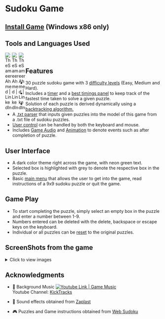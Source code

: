 # Sudoku Game
## [Install Game](https://drive.google.com/file/d/1LzHC1rFJpgXe01hrTVUF-LNOknqQcwjK/view?usp=sharing) (Windows x86 only)
## Tools and Languages Used

<img align="left" alt="TheSameerAhmed | LinkedIn" width="22px" src="https://cdn.jsdelivr.net/npm/simple-icons@3.4.1/icons/csharp.svg">
<img align="left" alt="TheSameerAhmed | LinkedIn" width="22px" src="https://cdn.jsdelivr.net/npm/simple-icons@3.4.1/icons/unity.svg">
<img align="left" alt="TheSameerAhmed | LinkedIn" width="22px" src="https://cdn.jsdelivr.net/npm/simple-icons@3.4.1/icons/visualstudio.svg"> <br>

## Features

- 30 puzzle sudoku game with 3 [difficulty levels](/Sudoku/Assets/Scripts/DifficultyLevel.cs) (Easy, Medium and Hard).
- Includes a [timer](/Sudoku/Assets/Scripts/Timer.cs) and a [best timings panel](/Sudoku/Assets/Scripts/BestTimes.cs) to keep track of the fastest time taken to solve a given puzzle.
- Solution of each puzzle is derived dynamically using a [backtracking algorithm.](/Sudoku/Assets/Scripts/PuzzleManager.cs)
- A [.txt parser](/Sudoku/Assets/Scripts/DownloadSudokuPuzzles.cs) that inputs given puzzles into the model of this game from a .txt file of sudoku puzzles.
- [User control](/Sudoku/Assets/Scripts/InputController.cs) can be handled by both the keyboard and mouse.
- Includes [Game Audio](/Sudoku/Assets/Scripts/AudioManager.cs) and [Animation](/Sudoku/Assets/Scripts/AnimationManager.cs) to denote events such as after completion of puzzle.

## User Interface

- A dark color theme right across the game, with neon green text.
- Selected box is highlighted with grey to denote the respective box in the puzzle.
- Basic [main menu](/Sudoku/Assets/Scripts/EnterGame.cs) that allows the user to get into the game, read instructions of a 9x9 sudoku puzzle or quit the game.

## Game Play

- To start completing the puzzle, simply select an empty box in the puzzle and enter a number between 1-9.
- Numbers entered can be deleted with the delete, backspace or escape keys on the keyboard.
- Individual or all puzzles can be [reset](/Sudoku/Assets/Scripts/NextAndPrevious.cs) to the original puzzles.

## ScreenShots from the game
<details>
  <summary>Click to view images </summary>
  
Main Menu                  |  Difficulty Level
:-------------------------:|:-------------------------:
![](/Sudoku/GameScreenShots/MainMenu.jpg)  |  ![](/Sudoku/GameScreenShots/DifficultyLevel.jpg)

Game UI                    | Game UI After Puzzle is Solved
:-------------------------:|:-------------------------:
![](/Sudoku/GameScreenShots/GameMode.jpg)  |  ![](/Sudoku/GameScreenShots/GameModeAfterSolving.jpg)

Puzzle Incorrectly Solved  |  Puzzle Solved
:-------------------------:|:-------------------------:
![](/Sudoku/GameScreenShots/NotSolved.jpg)  |  ![](/Sudoku/GameScreenShots/SolvedPuzzle.jpg)

Best Times Recorded        |  Game Paused
:-------------------------:|:-------------------------:
![](/Sudoku/GameScreenShots/BestTimes.jpg)  |  ![](/Sudoku/GameScreenShots/GamePaused.jpg)

</details>

## Acknowledgments

- :musical_note:  Background Music  <a href="https://www.youtube.com/watch?v=U0YSWmmKhDw"><img alt="Youtube Link | Game Music" width="22px" src="https://cdn.jsdelivr.net/npm/simple-icons@3.4.1/icons/youtube.svg"> </a> <br> Youtube Channel: <a href="https://www.youtube.com/channel/UCwgDTjnlwlalaWXooGlnMrQ"> KickTracks </a> <br>

- :musical_note: Sound effects obtained from <a href="https://www.zapsplat.com">Zaplast </a>

- :video_game: Puzzles and Game instructions obtained from <a href="https://www.websudoku.com/"> Web Sudoku </a>


